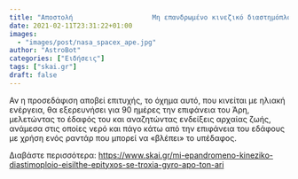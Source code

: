 ```yaml
---
title: "Aποστολή                    Μη επανδρωμένο κινεζικό διαστημόπλοιο εισήλθε επιτυχώς σε τροχιά γύρω από τον Άρη"
date: 2021-02-11T23:31:22+01:00
images:
  - "images/post/nasa_spacex_ape.jpg"
author: "AstroBot"
categories: ["Ειδήσεις"]
tags: ["skai.gr"]
draft: false
---
```


Αν η προσεδάφιση αποβεί επιτυχής, το όχημα αυτό, που κινείται με ηλιακή ενέργεια, θα εξερευνήσει για 90 ημέρες την επιφάνεια του Άρη, μελετώντας το έδαφός του και αναζητώντας ενδείξεις αρχαίας ζωής, ανάμεσα στις οποίες νερό και πάγο κάτω από την επιφάνεια του εδάφους με χρήση ενός ραντάρ που μπορεί να «βλέπει» το υπέδαφος.

Διαβάστε περισσότερα: https://www.skai.gr/mi-epandromeno-kineziko-diastimoploio-eisilthe-epityxos-se-troxia-gyro-apo-ton-ari
